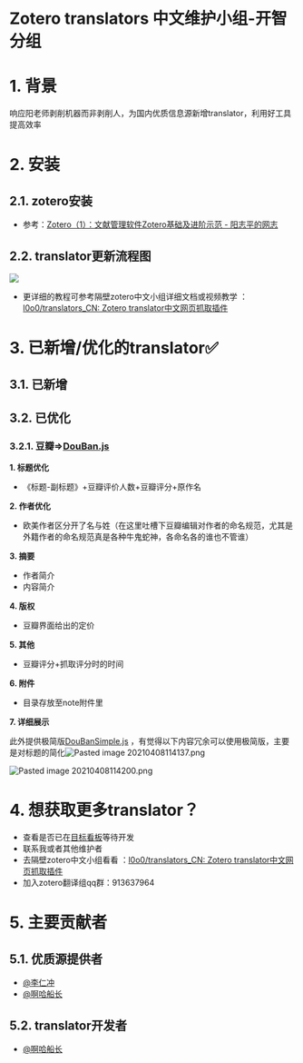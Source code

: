 # Zotero translators 中文维护小组-开智分组

# 1. 背景
响应阳老师剥削机器而非剥削人，为国内优质信息源新增translator，利用好工具提高效率

# 2. 安装
## 2.1. zotero安装
 * 参考：[Zotero（1）：文献管理软件Zotero基础及进阶示范 - 阳志平的网志](https://www.yangzhiping.com/tech/zotero1.html)

## 2.2. translator更新流程图
![](http://picbed.tgz666.top/20210412114716.png)

 * 更详细的教程可参考隔壁zotero中文小组详细文档或视频教学 ：[l0o0/translators_CN: Zotero translator中文网页抓取插件](https://github.com/l0o0/translators_CN)


# 3. 已新增/优化的translator✅
## 3.1. 已新增

## 3.2. 已优化
### 3.2.1. 豆瓣=>[DouBan.js](https://github.com/Captain2021/myTranslator/blob/master/Douban.js)
**1. 标题优化**  
 * 《标题-副标题》+豆瓣评价人数+豆瓣评分+原作名

**2. 作者优化**  
* 欧美作者区分开了名与姓（在这里吐槽下豆瓣编辑对作者的命名规范，尤其是外籍作者的命名规范真是各种牛鬼蛇神，各命名各的谁也不管谁）

**3. 摘要**  
* 作者简介
* 内容简介

**4. 版权**  
* 豆瓣界面给出的定价

**5. 其他**  
* 豆瓣评分+抓取评分时的时间

**6. 附件**  

* 目录存放至note附件里

**7. 详细展示**  

此外提供极简版[DouBanSimple.js](https://github.com/Captain2021/myTranslator/blob/master/DoubanSimple.js) ，有觉得以下内容冗余可以使用极简版，主要是对标题的简化![Pasted image 20210408114137.png](http://picbed.tgz666.top/20210408115923.png)

 ![Pasted image 20210408114200.png](http://picbed.tgz666.top/20210408115924.png)

# 4. 想获取更多translator？
* 查看是否已在[目标看板](https://trello.com/b/xYoOwhiP/translator)等待开发
* 联系我或者其他维护者
* 去隔壁zotero中文小组看看 ：[l0o0/translators_CN: Zotero translator中文网页抓取插件](https://github.com/l0o0/translators_CN)
* 加入zotero翻译组qq群：913637964


# 5. 主要贡献者
## 5.1. 优质源提供者
* [@李仁冲](https://github.com/lirenchong)
* [@啊哈船长](https://github.com/Captain2021)
## 5.2. translator开发者
* [@啊哈船长](https://github.com/Captain2021)

 
